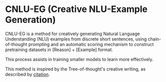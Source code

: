 # CNLU-EG (Creative NLU-Example Generation)

CNLU-EG is a method for creatively generating Natural Language Understanding (NLU) examples from discrete short sentences, using chain-of-thought prompting and an automatic scoring mechanism to construct pretraining datasets in [Reason] + [Example] format. 

This process assists in training smaller models to learn more effectively. 

This method is inspired by the Tree-of-thought's creative writing, as described by [citation](https://github.com/princeton-nlp/tree-of-thought-llm).
